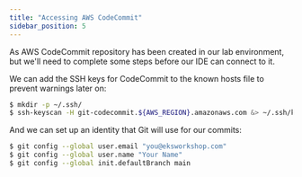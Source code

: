 ```yaml
---
title: "Accessing AWS CodeCommit"
sidebar_position: 5
---
```


As AWS CodeCommit repository has been created in our lab environment, but we'll need to complete some steps before our IDE can connect to it.

We can add the SSH keys for CodeCommit to the known hosts file to prevent warnings later on:

```bash
$ mkdir -p ~/.ssh/
$ ssh-keyscan -H git-codecommit.${AWS_REGION}.amazonaws.com &> ~/.ssh/known_hosts
```

And we can set up an identity that Git will use for our commits:

```bash
$ git config --global user.email "you@eksworkshop.com"
$ git config --global user.name "Your Name"
$ git config --global init.defaultBranch main
```
